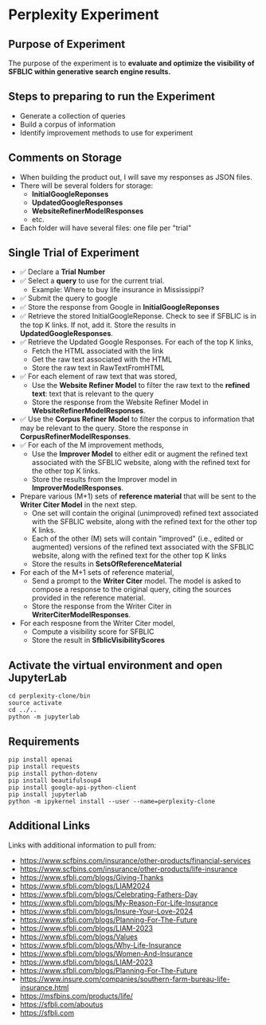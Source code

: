 # Perplexity Experiment

## Purpose of Experiment

The purpose of the experiment is to **evaluate and optimize the visibility of SFBLIC within generative search engine results.**

## Steps to preparing to run the Experiment

- Generate a collection of queries
- Build a corpus of information
- Identify improvement methods to use for experiment

## Comments on Storage

- When building the product out, I will save my responses as JSON files.
- There will be several folders for storage:
  - **InitialGoogleReponses**
  - **UpdatedGoogleResponses**
  - **WebsiteRefinerModelResponses**
  - etc.
- Each folder will have several files: one file per "trial"

## Single Trial of Experiment

- :white_check_mark: Declare a **Trial Number**
- :white_check_mark: Select a **query** to use for the current trial.
  - Example: Where to buy life insurance in Mississippi?
- :white_check_mark: Submit the query to google
- :white_check_mark: Store the response from Google in **InitialGoogleReponses**
- :white_check_mark: Retrieve the stored InitialGoogleReponse. Check to see if SFBLIC is in the top K links. If not, add it. Store the results in **UpdatedGoogleResponses**.
- :white_check_mark: Retrieve the Updated Google Responses. For each of the top K links,
  - Fetch the HTML associated with the link
  - Get the raw text associated with the HTML
  - Store the raw text in RawTextFromHTML
- :white_check_mark: For each element of raw text that was stored,
  - Use the **Website Refiner Model** to filter the raw text to the **refined text**: text that is relevant to the query
  - Store the response from the Website Refiner Model in **WebsiteRefinerModelResponses**.
- :white_check_mark: Use the **Corpus Refiner Model** to filter the corpus to information that may be relevant to the query. Store the response in **CorpusRefinerModelResponses**.
- :white_check_mark: For each of the M improvement methods,
  - Use the **Improver Model** to either edit or augment the refined text associated with the SFBLIC website, along with the refined text for the other top K links.
  - Store the results from the Improver model in **ImproverModelResponses**.
- Prepare various (M+1) sets of **reference material** that will be sent to the **Writer Citer Model** in the next step.
  - One set will contain the original (unimproved) refined text associated with the SFBLIC website, along with the refined text for the other top K links.
  - Each of the other (M) sets will contain "improved" (i.e., edited or augmented) versions of the refined text associated with the SFBLIC website, along with the refined text for the other top K links
  - Store the results in **SetsOfReferenceMaterial**
- For each of the M+1 sets of reference material,
  - Send a prompt to the **Writer Citer** model. The model is asked to compose a response to the original query, citing the sources provided in the reference material.
  - Store the response from the Writer Citer in **WriterCiterModelResponses**.
- For each resposne from the Writer Citer model,
  - Compute a visibility score for SFBLIC
  - Store the result in **SfblicVisibilityScores**

## Activate the virtual environment and open JupyterLab

```
cd perplexity-clone/bin
source activate
cd ../..
python -m jupyterlab
```

## Requirements

```
pip install openai
pip install requests
pip install python-dotenv
pip install beautifulsoup4
pip install google-api-python-client
pip install jupyterlab
python -m ipykernel install --user --name=perplexity-clone
```

## Additional Links

Links with additional information to pull from:

- https://www.scfbins.com/insurance/other-products/financial-services
- https://www.scfbins.com/insurance/other-products/life-insurance
- https://www.sfbli.com/blogs/Giving-Thanks
- https://www.sfbli.com/blogs/LIAM2024
- https://www.sfbli.com/blogs/Celebrating-Fathers-Day
- https://www.sfbli.com/blogs/My-Reason-For-Life-Insurance
- https://www.sfbli.com/blogs/Insure-Your-Love-2024
- https://www.sfbli.com/blogs/Planning-For-The-Future
- https://www.sfbli.com/blogs/LIAM-2023
- https://www.sfbli.com/blogs/Values
- https://www.sfbli.com/blogs/Why-Life-Insurance
- https://www.sfbli.com/blogs/Women-And-Insurance
- https://www.sfbli.com/blogs/LIAM-2023
- https://www.sfbli.com/blogs/Planning-For-The-Future
- https://www.insure.com/companies/southern-farm-bureau-life-insurance.html
- https://msfbins.com/products/life/
- https://sfbli.com/aboutus
- https://sfbli.com

